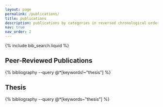 ```yaml
---
layout: page
permalink: /publications/
title: publications
description: publications by categories in reversed chronological order. generated by jekyll-scholar.
nav: true
nav_order: 2
---
```


<!-- _pages/publications.md -->

<!-- Bibsearch Feature -->

{% include bib_search.liquid %}

<div class="publications">

  <h2>Peer-Reviewed Publications</h2>
  {% bibliography --query @*[keywords!~"thesis"] %}

  <h2>Thesis</h2>
  {% bibliography --query @*[keywords~"thesis"] %}

</div>